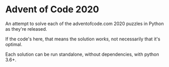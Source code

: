 # Advent of Code 2020

An attempt to solve each of the adventofcode.com 2020 puzzles in Python as they're released.

If the code's here, that means the solution _works_, not necessarily that it's optimal.

Each solution can be run standalone, without dependencies, with python 3.6+.